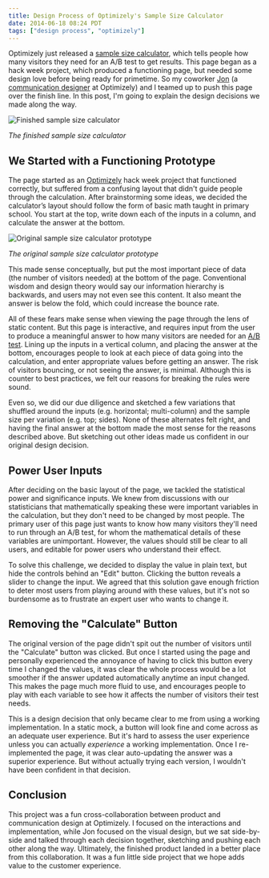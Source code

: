 ```yaml
---
title: Design Process of Optimizely's Sample Size Calculator
date: 2014-06-18 08:24 PDT
tags: ["design process", "optimizely"]
---
```


Optimizely just released a [sample size calculator](https://www.optimizely.com/resources/sample-size-calculator), which tells people how many visitors they need for an A/B test to get results. This page began as a hack week project, which produced a functioning page, but needed some design love before being ready for primetime. So my coworker [Jon](http://jonsaquing.com/) (a [communication designer](http://www.jobscore.com/jobs2/optimizely/communication-designer/cEhJpKd7qr45_4iGakhP3Q?ref=rss&sid=68) at Optimizely) and I teamed up to push this page over the finish line. In this post, I'm going to explain the design decisions we made along the way.

![Finished sample size calculator](http://jlzych.com/images/2014-06-18-design-process-of-optimizely-s-sample-size-calculator/calculator-done.png)

_The finished sample size calculator_

## We Started with a Functioning Prototype

The page started as an [Optimizely](https://www.optimizely.com) hack week project that functioned correctly, but suffered from a confusing layout that didn't guide people through the calculation. After brainstorming some ideas, we decided the calculator’s layout should follow the form of basic math taught in primary school. You start at the top, write down each of the inputs in a column, and calculate the answer at the bottom.

![Original sample size calculator prototype](http://jlzych.com/images/2014-06-18-design-process-of-optimizely-s-sample-size-calculator/calculator-proto.png)

_The original sample size calculator prototype_

This made sense conceptually, but put the most important piece of data (the number of visitors needed) at the bottom of the page. Conventional wisdom and design theory would say our information hierarchy is backwards, and users may not even see this content. It also meant the answer is below the fold, which could increase the bounce rate.

All of these fears make sense when viewing the page through the lens of static content. But this page is interactive, and requires input from the user to produce a meaningful answer to how many visitors are needed for an [A/B test](https://www.optimizely.com/ab-testing). Lining up the inputs in a vertical column, and placing the answer at the bottom, encourages people to look at each piece of data going into the calculation, and enter appropriate values before getting an answer. The risk of visitors bouncing, or not seeing the answer, is minimal. Although this is counter to best practices, we felt our reasons for breaking the rules were sound.

Even so, we did our due diligence and sketched a few variations that shuffled around the inputs (e.g. horizontal; multi-column) and the sample size per variation (e.g. top; sides). None of these alternates felt right, and having the final answer at the bottom made the most sense for the reasons described above. But sketching out other ideas made us confident in our original design decision.

## Power User Inputs

After deciding on the basic layout of the page, we tackled the statistical power and significance inputs. We knew from discussions with our statisticians that mathematically speaking these were important variables in the calculation, but they don't need to be changed by most people. The primary user of this page just wants to know how many visitors they'll need to run through an A/B test, for whom the mathematical details of these variables are unimportant. However, the values should still be clear to all users, and editable for power users who understand their effect.

To solve this challenge, we decided to display the value in plain text, but hide the controls behind an "Edit" button. Clicking the button reveals a slider to change the input. We agreed that this solution gave enough friction to deter most users from playing around with these values, but it's not so burdensome as to frustrate an expert user who wants to change it.

## Removing the "Calculate" Button

The original version of the page didn't spit out the number of visitors until the "Calculate" button was clicked. But once I started using the page and personally experienced the annoyance of having to click this button every time I changed the values, it was clear the whole process would be a lot smoother if the answer updated automatically anytime an input changed. This makes the page much more fluid to use, and encourages people to play with each variable to see how it affects the number of visitors their test needs.

This is a design decision that only became clear to me from using a working implementation. In a static mock, a button will look fine and come across as an adequate user experience. But it's hard to assess the user experience unless you can actually *experience* a working implementation. Once I re-implemented the page, it was clear auto-updating the answer was a superior experience. But without actually trying each version, I wouldn't have been confident in that decision.

## Conclusion

This project was a fun cross-collaboration between product and communication design at Optimizely. I focused on the interactions and implementation, while Jon focused on the visual design, but we sat side-by-side and talked through each decision together, sketching and pushing each other along the way. Ultimately, the finished product landed in a better place from this collaboration. It was a fun little side project that we hope adds value to the customer experience.
